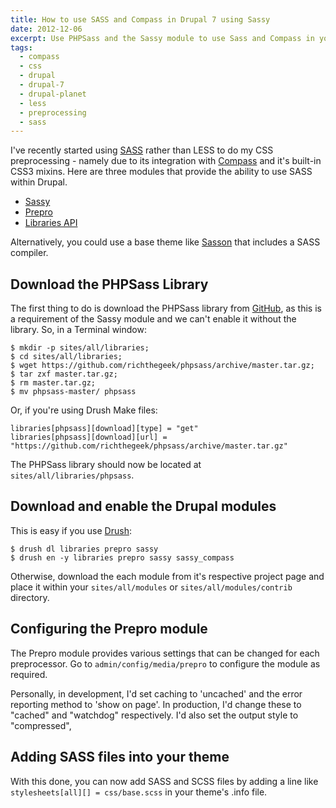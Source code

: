 ```yaml
---
title: How to use SASS and Compass in Drupal 7 using Sassy
date: 2012-12-06
excerpt: Use PHPSass and the Sassy module to use Sass and Compass in your Drupal theme.
tags:
  - compass
  - css
  - drupal
  - drupal-7
  - drupal-planet
  - less
  - preprocessing
  - sass
---
```

I've recently started using [SASS](http://sass-lang.com) rather than LESS to do my CSS preprocessing - namely due to its integration with [Compass](http://compass-style.org) and it's built-in CSS3 mixins. Here are three modules that provide the ability to use SASS within Drupal.

* [Sassy](http://drupal.org/project/sassy "Sassy module on drupal.org")
* [Prepro](http://drupal.org/project/prepro "Prepro module on drupal.org")
* [Libraries API](http://drupal.org/project/libraries "Libraries API module on drupal.org")

Alternatively, you could use a base theme like [Sasson](http://drupal.org/project/sasson "Sasson theme on drupal.org") that includes a SASS compiler.

## Download the PHPSass Library

The first thing to do is download the PHPSass library from [GitHub](https://github.com/richthegeek/phpsass "PHPSass on GitHub"), as this is a requirement of the Sassy module and we can't enable it without the library. So, in a Terminal window:

```language-bash
$ mkdir -p sites/all/libraries; 
$ cd sites/all/libraries; 
$ wget https://github.com/richthegeek/phpsass/archive/master.tar.gz; 
$ tar zxf master.tar.gz; 
$ rm master.tar.gz; 
$ mv phpsass-master/ phpsass
```

Or, if you're using Drush Make files:

```language-ini
libraries[phpsass][download][type] = "get"
libraries[phpsass][download][url] = "https://github.com/richthegeek/phpsass/archive/master.tar.gz"
```

The PHPSass library should now be located at `sites/all/libraries/phpsass`.

## Download and enable the Drupal modules

This is easy if you use [Drush](http://drupal.org/project/drush):

```language-bash
$ drush dl libraries prepro sassy
$ drush en -y libraries prepro sassy sassy_compass
```

Otherwise, download the each module from it's respective project page and place it within your `sites/all/modules` or `sites/all/modules/contrib` directory.

## Configuring the Prepro module

The Prepro module provides various settings that can be changed for each preprocessor. Go to `admin/config/media/prepro` to configure the module as required.

Personally, in development, I'd set caching to 'uncached' and the error reporting method to 'show on page'. In production, I'd change these to "cached" and "watchdog" respectively. I'd also set the output style to "compressed",

## Adding SASS files into your theme

With this done, you can now add SASS and SCSS files by adding a line like `stylesheets[all][] = css/base.scss` in your theme's .info file.
